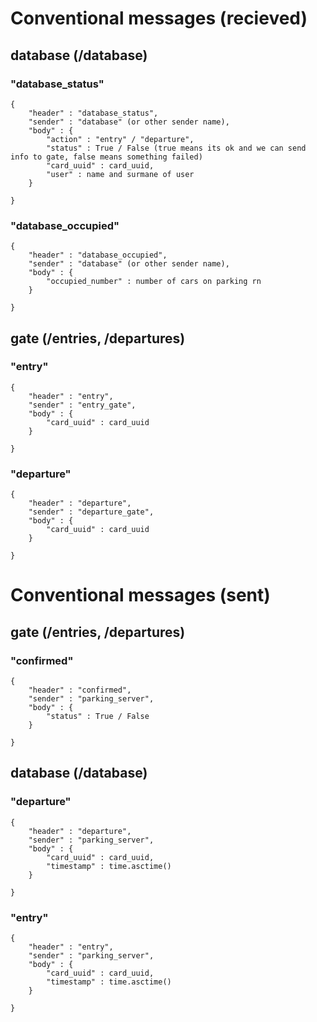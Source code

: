 # Conventional messages (recieved)

## database (/database)

### "database_status"
    {
        "header" : "database_status",
        "sender" : "database" (or other sender name),
        "body" : {
            "action" : "entry" / "departure",
            "status" : True / False (true means its ok and we can send info to gate, false means something failed)
            "card_uuid" : card_uuid,
            "user" : name and surmane of user
        }

    }

### "database_occupied"
    {
        "header" : "database_occupied",
        "sender" : "database" (or other sender name),
        "body" : {
            "occupied_number" : number of cars on parking rn
        }

    }

## gate (/entries, /departures)
### "entry"
    {
        "header" : "entry",
        "sender" : "entry_gate",
        "body" : {
            "card_uuid" : card_uuid
        }

    }

### "departure"
    {
        "header" : "departure",
        "sender" : "departure_gate",
        "body" : {
            "card_uuid" : card_uuid
        }

    }


# Conventional messages (sent)

## gate (/entries, /departures)

### "confirmed"

    {
        "header" : "confirmed",
        "sender" : "parking_server",
        "body" : {
            "status" : True / False
        }

    }

## database (/database)

### "departure"

    {
        "header" : "departure",
        "sender" : "parking_server",
        "body" : {
            "card_uuid" : card_uuid,
            "timestamp" : time.asctime()
        }

    }


### "entry"

    {
        "header" : "entry",
        "sender" : "parking_server",
        "body" : {
            "card_uuid" : card_uuid,
            "timestamp" : time.asctime()
        }

    }